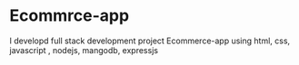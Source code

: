 # Ecommrce-app
I developd full stack development project  Ecommerce-app  using html, css, javascript , nodejs, mangodb, expressjs
